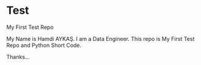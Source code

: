 # Test
My First Test Repo


My Name is Hamdi AYKAŞ. I am a Data Engineer. This repo is My First Test Repo and Python Short Code.


Thanks...
